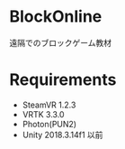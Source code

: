 # BlockOnline
遠隔でのブロックゲーム教材

# Requirements
* SteamVR 1.2.3
* VRTK 3.3.0
* Photon(PUN2)
* Unity 2018.3.14f1 以前